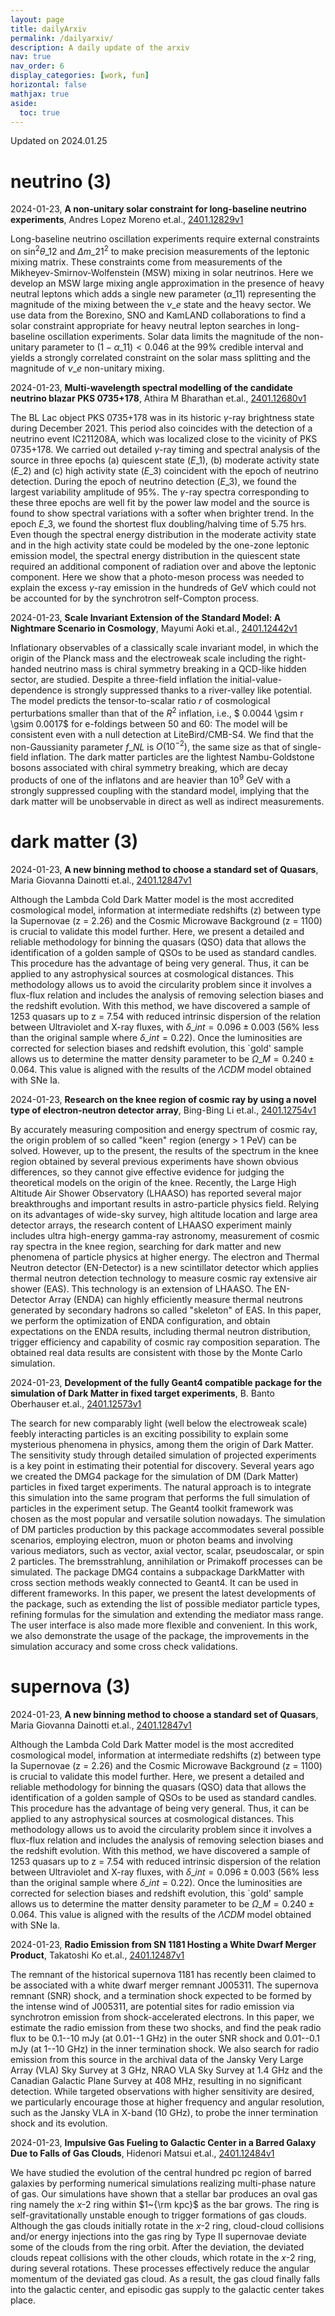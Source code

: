 ```yaml
---
layout: page
title: dailyArxiv
permalink: /dailyarxiv/
description: A daily update of the arxiv
nav: true
nav_order: 6
display_categories: [work, fun]
horizontal: false
mathjax: true
aside:
  toc: true
---
```


 Updated on 2024.01.25
# neutrino (3)

2024-01-23, **A non-unitary solar constraint for long-baseline neutrino experiments**, Andres Lopez Moreno et.al., [2401.12829v1](http://arxiv.org/abs/2401.12829v1)

 Long-baseline neutrino oscillation experiments require external constraints on $\sin^2\theta\_{12}$ and $\Delta m\_{21}^2$ to make precision measurements of the leptonic mixing matrix. These constraints come from measurements of the Mikheyev-Smirnov-Wolfenstein (MSW) mixing in solar neutrinos. Here we develop an MSW large mixing angle approximation in the presence of heavy neutral leptons which adds a single new parameter ($\alpha\_{11}$) representing the magnitude of the mixing between the $\nu\_e$ state and the heavy sector. We use data from the Borexino, SNO and KamLAND collaborations to find a solar constraint appropriate for heavy neutral lepton searches in long-baseline oscillation experiments. Solar data limits the magnitude of the non-unitary parameter to $(1-\alpha\_{11}) < 0.046$ at the $99\%$ credible interval and yields a strongly correlated constraint on the solar mass splitting and the magnitude of $\nu\_e$ non-unitary mixing.

2024-01-23, **Multi-wavelength spectral modelling of the candidate neutrino blazar PKS 0735+178**, Athira M Bharathan et.al., [2401.12680v1](http://arxiv.org/abs/2401.12680v1)

 The BL Lac object PKS 0735+178 was in its historic $\gamma$-ray brightness state during December 2021. This period also coincides with the detection of a neutrino event IC211208A, which was localized close to the vicinity of PKS 0735+178. We carried out detailed $\gamma$-ray timing and spectral analysis of the source in three epochs (a) quiescent state ($E\_{1}$), (b) moderate activity state ($E\_{2}$) and (c) high activity state ($E\_{3}$) coincident with the epoch of neutrino detection. During the epoch of neutrino detection ($E\_{3}$), we found the largest variability amplitude of 95%. The $\gamma$-ray spectra corresponding to these three epochs are well fit by the power law model and the source is found to show spectral variations with a softer when brighter trend. In the epoch $E\_{3}$, we found the shortest flux doubling/halving time of 5.75 hrs. Even though the spectral energy distribution in the moderate activity state and in the high activity state could be modeled by the one-zone leptonic emission model, the spectral energy distribution in the quiescent state required an additional component of radiation over and above the leptonic component. Here we show that a photo-meson process was needed to explain the excess $\gamma$-ray emission in the hundreds of GeV which could not be accounted for by the synchrotron self-Compton process.

2024-01-23, **Scale Invariant Extension of the Standard Model: A Nightmare Scenario in Cosmology**, Mayumi Aoki et.al., [2401.12442v1](http://arxiv.org/abs/2401.12442v1)

 Inflationary observables of a classically scale invariant model, in which the origin of the Planck mass and the electroweak scale including the right-handed neutrino mass is chiral symmetry breaking in a QCD-like hidden sector, are studied. Despite a three-field inflation the initial-value-dependence is strongly suppressed thanks to a river-valley like potential. The model predicts the tensor-to-scalar ratio $r$ of cosmological perturbations smaller than that of the $R^2$ inflation, i.e., $ 0.0044 \gsim r \gsim 0.0017$ for e-foldings between $50$ and $60$: The model will be consistent even with a null detection at LiteBird/CMB-S4. We find that the non-Gaussianity parameter $f\_{NL}$ is $O(10^{-2})$, the same size as that of single-field inflation. The dark matter particles are the lightest Nambu-Goldstone bosons associated with chiral symmetry breaking, which are decay products of one of the inflatons and are heavier than $10^9$ GeV with a strongly suppressed coupling with the standard model, implying that the dark matter will be unobservable in direct as well as indirect measurements.

# dark matter (3)

2024-01-23, **A new binning method to choose a standard set of Quasars**, Maria Giovanna Dainotti et.al., [2401.12847v1](http://arxiv.org/abs/2401.12847v1)

 Although the Lambda Cold Dark Matter model is the most accredited cosmological model, information at intermediate redshifts (z) between type Ia Supernovae (z = 2.26) and the Cosmic Microwave Background (z = 1100) is crucial to validate this model further. Here, we present a detailed and reliable methodology for binning the quasars (QSO) data that allows the identification of a golden sample of QSOs to be used as standard candles. This procedure has the advantage of being very general. Thus, it can be applied to any astrophysical sources at cosmological distances. This methodology allows us to avoid the circularity problem since it involves a flux-flux relation and includes the analysis of removing selection biases and the redshift evolution. With this method, we have discovered a sample of 1253 quasars up to z = 7.54 with reduced intrinsic dispersion of the relation between Ultraviolet and X-ray fluxes, with $\delta\_{int} = 0.096\pm 0.003$ (56\% less than the original sample where $\delta\_{int} =0.22$). Once the luminosities are corrected for selection biases and redshift evolution, this `gold' sample allows us to determine the matter density parameter to be $\Omega\_M=0.240 \pm 0.064$. This value is aligned with the results of the $\Lambda CDM$ model obtained with SNe Ia.

2024-01-23, **Research on the knee region of cosmic ray by using a novel type of electron-neutron detector array**, Bing-Bing Li et.al., [2401.12754v1](http://arxiv.org/abs/2401.12754v1)

 By accurately measuring composition and energy spectrum of cosmic ray, the origin problem of so called "keen" region (energy > 1 PeV) can be solved. However, up to the present, the results of the spectrum in the knee region obtained by several previous experiments have shown obvious differences, so they cannot give effective evidence for judging the theoretical models on the origin of the knee. Recently, the Large High Altitude Air Shower Observatory (LHAASO) has reported several major breakthroughs and important results in astro-particle physics field. Relying on its advantages of wide-sky survey, high altitude location and large area detector arrays, the research content of LHAASO experiment mainly includes ultra high-energy gamma-ray astronomy, measurement of cosmic ray spectra in the knee region, searching for dark matter and new phenomena of particle physics at higher energy. The electron and Thermal Neutron detector (EN-Detector) is a new scintillator detector which applies thermal neutron detection technology to measure cosmic ray extensive air shower (EAS). This technology is an extension of LHAASO. The EN-Detector Array (ENDA) can highly efficiently measure thermal neutrons generated by secondary hadrons so called "skeleton" of EAS. In this paper, we perform the optimization of ENDA configuration, and obtain expectations on the ENDA results, including thermal neutron distribution, trigger efficiency and capability of cosmic ray composition separation. The obtained real data results are consistent with those by the Monte Carlo simulation.

2024-01-23, **Development of the fully Geant4 compatible package for the simulation of Dark Matter in fixed target experiments**, B. Banto Oberhauser et.al., [2401.12573v1](http://arxiv.org/abs/2401.12573v1)

 The search for new comparably light (well below the electroweak scale) feebly interacting particles is an exciting possibility to explain some mysterious phenomena in physics, among them the origin of Dark Matter. The sensitivity study through detailed simulation of projected experiments is a key point in estimating their potential for discovery.   Several years ago we created the DMG4 package for the simulation of DM (Dark Matter) particles in fixed target experiments. The natural approach is to integrate this simulation into the same program that performs the full simulation of particles in the experiment setup. The Geant4 toolkit framework was chosen as the most popular and versatile solution nowadays.   The simulation of DM particles production by this package accommodates several possible scenarios, employing electron, muon or photon beams and involving various mediators, such as vector, axial vector, scalar, pseudoscalar, or spin 2 particles. The bremsstrahlung, annihilation or Primakoff processes can be simulated.   The package DMG4 contains a subpackage DarkMatter with cross section methods weakly connected to Geant4. It can be used in different frameworks.   In this paper, we present the latest developments of the package, such as extending the list of possible mediator particle types, refining formulas for the simulation and extending the mediator mass range. The user interface is also made more flexible and convenient.   In this work, we also demonstrate the usage of the package, the improvements in the simulation accuracy and some cross check validations.

# supernova (3)

2024-01-23, **A new binning method to choose a standard set of Quasars**, Maria Giovanna Dainotti et.al., [2401.12847v1](http://arxiv.org/abs/2401.12847v1)

 Although the Lambda Cold Dark Matter model is the most accredited cosmological model, information at intermediate redshifts (z) between type Ia Supernovae (z = 2.26) and the Cosmic Microwave Background (z = 1100) is crucial to validate this model further. Here, we present a detailed and reliable methodology for binning the quasars (QSO) data that allows the identification of a golden sample of QSOs to be used as standard candles. This procedure has the advantage of being very general. Thus, it can be applied to any astrophysical sources at cosmological distances. This methodology allows us to avoid the circularity problem since it involves a flux-flux relation and includes the analysis of removing selection biases and the redshift evolution. With this method, we have discovered a sample of 1253 quasars up to z = 7.54 with reduced intrinsic dispersion of the relation between Ultraviolet and X-ray fluxes, with $\delta\_{int} = 0.096\pm 0.003$ (56\% less than the original sample where $\delta\_{int} =0.22$). Once the luminosities are corrected for selection biases and redshift evolution, this `gold' sample allows us to determine the matter density parameter to be $\Omega\_M=0.240 \pm 0.064$. This value is aligned with the results of the $\Lambda CDM$ model obtained with SNe Ia.

2024-01-23, **Radio Emission from SN 1181 Hosting a White Dwarf Merger Product**, Takatoshi Ko et.al., [2401.12487v1](http://arxiv.org/abs/2401.12487v1)

 The remnant of the historical supernova 1181 has recently been claimed to be associated with a white dwarf merger remnant J005311. The supernova remnant (SNR) shock, and a termination shock expected to be formed by the intense wind of J005311, are potential sites for radio emission via synchrotron emission from shock-accelerated electrons. In this paper, we estimate the radio emission from these two shocks, and find the peak radio flux to be 0.1--10 mJy (at 0.01--1 GHz) in the outer SNR shock and 0.01--0.1 mJy (at 1--10 GHz) in the inner termination shock. We also search for radio emission from this source in the archival data of the Jansky Very Large Array (VLA) Sky Survey at 3 GHz, NRAO VLA Sky Survey at 1.4 GHz and the Canadian Galactic Plane Survey at 408 MHz, resulting in no significant detection. While targeted observations with higher sensitivity are desired, we particularly encourage those at higher frequency and angular resolution, such as the Jansky VLA in X-band (10 GHz), to probe the inner termination shock and its evolution.

2024-01-23, **Impulsive Gas Fueling to Galactic Center in a Barred Galaxy Due to Falls of Gas Clouds**, Hidenori Matsui et.al., [2401.12484v1](http://arxiv.org/abs/2401.12484v1)

 We have studied the evolution of the central hundred pc region of barred galaxies by performing numerical simulations realizing multi-phase nature of gas. Our simulations have shown that a stellar bar produces an oval gas ring namely the $x$-2 ring within $1~{\rm kpc}$ as the bar grows. The ring is self-gravitationally unstable enough to trigger formations of gas clouds. Although the gas clouds initially rotate in the $x$-2 ring, cloud-cloud collisions and/or energy injections into the gas ring by Type II supernovae deviate some of the clouds from the ring orbit. After the deviation, the deviated clouds repeat collisions with the other clouds, which rotate in the $x$-2 ring, during several rotations. These processes effectively reduce the angular momentum of the deviated gas cloud. As a result, the gas cloud finally falls into the galactic center, and episodic gas supply to the galactic center takes place.

